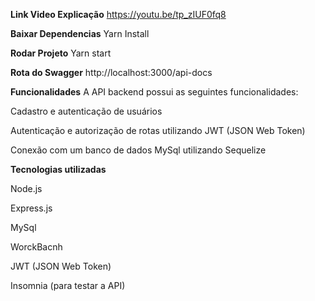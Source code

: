 **Link Video Explicação**
https://youtu.be/tp_zIUF0fq8

**Baixar Dependencias**
Yarn Install

**Rodar Projeto**
Yarn start

**Rota do Swagger**
http://localhost:3000/api-docs

**Funcionalidades**
A API backend possui as seguintes funcionalidades:

Cadastro e autenticação de usuários

Autenticação e autorização de rotas utilizando JWT (JSON Web Token)

Conexão com um banco de dados MySql utilizando Sequelize

**Tecnologias utilizadas**

Node.js

Express.js

MySql

WorckBacnh

JWT (JSON Web Token)

Insomnia (para testar a API)
